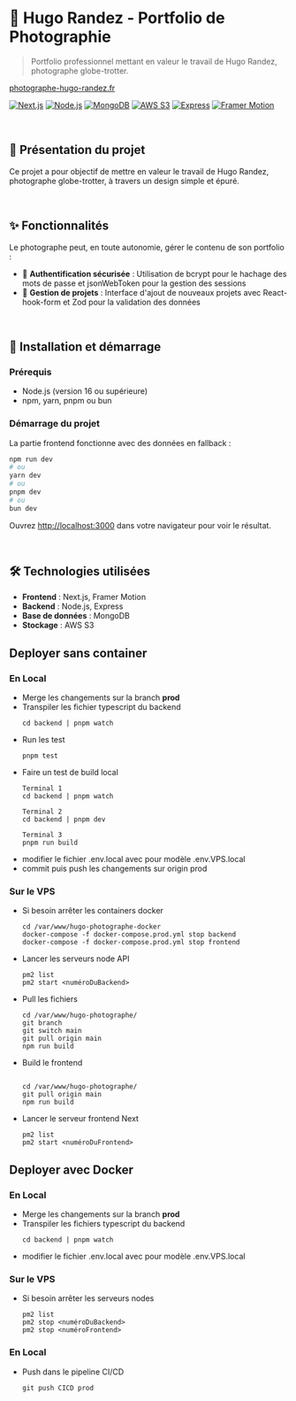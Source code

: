# 📸 Hugo Randez - Portfolio de Photographie

> Portfolio professionnel mettant en valeur le travail de Hugo Randez,
> photographe globe-trotter.

[photographe-hugo-randez.fr](https://photographe-hugo-randez.fr)

[![Next.js](https://img.shields.io/badge/Next.js-000000?style=for-the-badge&logo=next.js&logoColor=white)](https://nextjs.org/)
[![Node.js](https://img.shields.io/badge/Node.js-339933?style=for-the-badge&logo=node.js&logoColor=white)](https://nodejs.org/)
[![MongoDB](https://img.shields.io/badge/MongoDB-47A248?style=for-the-badge&logo=mongodb&logoColor=white)](https://www.mongodb.com/)
[![AWS S3](https://img.shields.io/badge/AWS_S3-569A31?style=for-the-badge&logo=amazon-aws&logoColor=white)](https://aws.amazon.com/s3/)
[![Express](https://img.shields.io/badge/Express-000000?style=for-the-badge&logo=express&logoColor=white)](https://expressjs.com/)
[![Framer Motion](https://img.shields.io/badge/Framer_Motion-0055FF?style=for-the-badge&logo=framer&logoColor=white)](https://www.framer.com/motion/)

<br>

## 🎯 Présentation du projet

Ce projet a pour objectif de mettre en valeur le travail de Hugo Randez,
photographe globe-trotter, à travers un design simple et épuré.

<br>

## ✨ Fonctionnalités

Le photographe peut, en toute autonomie, gérer le contenu de son portfolio :

- 🔐 **Authentification sécurisée** : Utilisation de bcrypt pour le hachage des
  mots de passe et jsonWebToken pour la gestion des sessions
- 📝 **Gestion de projets** : Interface d'ajout de nouveaux projets avec
  React-hook-form et Zod pour la validation des données

<br>

## 🚀 Installation et démarrage

### Prérequis

- Node.js (version 16 ou supérieure)
- npm, yarn, pnpm ou bun

### Démarrage du projet

La partie frontend fonctionne avec des données en fallback :

```bash
npm run dev
# ou
yarn dev
# ou
pnpm dev
# ou
bun dev
```

Ouvrez [http://localhost:3000](http://localhost:3000) dans votre navigateur pour
voir le résultat.

<br>

## 🛠️ Technologies utilisées

- **Frontend** : Next.js, Framer Motion
- **Backend** : Node.js, Express
- **Base de données** : MongoDB
- **Stockage** : AWS S3


## Deployer sans container

### En Local
- Merge les changements sur la branch **prod**
- Transpiler les fichier typescript du backend 
  ```
  cd backend | pnpm watch
  ```
- Run les test
  ```
  pnpm test
  ```
- Faire un test de build local
  ```
  Terminal 1
  cd backend | pnpm watch

  Terminal 2
  cd backend | pnpm dev

  Terminal 3
  pnpm run build
  ```
- modifier le fichier .env.local avec pour modèle .env.VPS.local
- commit puis push les changements sur origin prod

### Sur le VPS
- Si besoin arrêter les containers docker
  ```
  cd /var/www/hugo-photographe-docker
  docker-compose -f docker-compose.prod.yml stop backend
  docker-compose -f docker-compose.prod.yml stop frontend
  ```
- Lancer les serveurs node API
  ```
  pm2 list
  pm2 start <numéroDuBackend>
  ```

- Pull les fichiers
  ```
  cd /var/www/hugo-photographe/
  git branch
  git switch main
  git pull origin main
  npm run build
  ```
- Build le frontend
  ```

  cd /var/www/hugo-photographe/
  git pull origin main
  npm run build
  ```
- Lancer le serveur frontend Next
  ```
  pm2 list
  pm2 start <numéroDuFrontend>
  ```


## Deployer avec Docker

  ### En Local
  - Merge les changements sur la branch **prod**
  - Transpiler les fichiers typescript du backend 
    ```
    cd backend | pnpm watch
    ```
  - modifier le fichier .env.local avec pour modèle .env.VPS.local
  
  
  ### Sur le VPS
  - Si besoin arrêter les serveurs nodes
    ```
    pm2 list
    pm2 stop <numéroDuBackend>
    pm2 stop <numéroFrontend>
    ```
  
  ### En Local
  - Push dans le pipeline CI/CD
    ```
    git push CICD prod
    ```